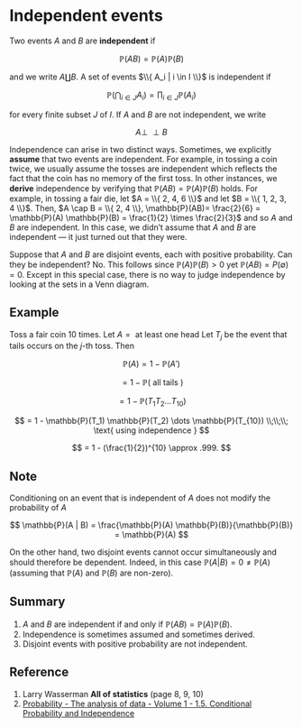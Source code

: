 # Independent events

Two events $A$ and $B$ are **independent** if

$$
\mathbb{P}(AB) = \mathbb{P}(A) \mathbb{P}(B)
$$

and we write $A \coprod B$. A set of events $\\{ A_i | i \in I \\}$ is independent if

$$
\mathbb{P} ( \bigcap_{i \in J} A_i ) = \prod_{i \in J} \mathbb{P}(A_i)
$$

for every finite subset $J$ of $I$. If $A$ and $B$ are not independent, we write

$$
A \perp\!\!\!\perp B
$$

Independence can arise in two distinct ways. Sometimes, we explicitly **assume** that two events are independent. For example, in tossing a coin twice, we usually assume the tosses are independent which reflects the fact that the coin has no memory of the first toss. In other instances, we **derive** independence by verifying that $\mathbb{P}(AB) = \mathbb{P}(A) \mathbb{P}(B)$ holds. For example, in tossing a fair die, let $A = \\{ 2, 4, 6 \\}$ and let $B = \\{ 1, 2, 3, 4 \\}$. Then, $A \cap B = \\{ 2, 4 \\}, \mathbb{P}(AB)= \frac{2}{6} = \mathbb{P}(A) \mathbb{P}(B) = \frac{1}{2} \times \frac{2}{3}$ and so $A$ and $B$ are independent. In this case, we didn’t assume that $A$ and $B$ are independent — it just turned out that they were.

Suppose that $A$ and $B$ are disjoint events, each with positive probability. Can they be independent? No. This follows since $\mathbb{P}(A) \mathbb{P}(B) \gt 0$ yet $\mathbb{P}(AB) = P(\emptyset) = 0$. Except in this special case, there is no way to judge independence by looking at the sets in a Venn diagram.

## Example

Toss a fair coin $10$ times. Let $A = \text{ at least one head }$ Let $T_j$ be the event that tails occurs on the $j$-th toss. Then

$$
\mathbb{P}(A) =1 - \mathbb{P}(A')
$$

$$
= 1 - \mathbb{P}(\text{ all tails })
$$

$$
= 1 - \mathbb{P}(T_1 T_2 \dots T_{10})
$$

$$
= 1 - \mathbb{P}(T_1) \mathbb{P}(T_2) \dots \mathbb{P}(T_{10})
\\;\\;\\;
\text{ using independence }
$$

$$
= 1 - (\frac{1}{2})^{10} \approx .999.
$$

## Note

Conditioning on an event that is independent of $A$ does not modify the probability of $A$

$$
\mathbb{P}(A | B) = \frac{\mathbb{P}(A) \mathbb{P}(B)}{\mathbb{P}(B)} = \mathbb{P}(A)
$$

On the other hand, two disjoint events cannot occur simultaneously and should therefore be dependent. Indeed, in this case $\mathbb{P}(A | B) = 0 \neq \mathbb{P}(A)$ (assuming that $\mathbb{P}(A)$ and $\mathbb{P}(B)$ are non-zero).

## Summary

1. $A$ and $B$ are independent if and only if $\mathbb{P}(A B) = \mathbb{P}(A) \mathbb{P}(B)$.
2. Independence is sometimes assumed and sometimes derived.
3. Disjoint events with positive probability are not independent.

## Reference

1. Larry Wasserman **All of statistics** (page 8, 9, 10)
2. [Probability - The analysis of data - Volume 1 - 1.5. Conditional Probability and Independence](http://theanalysisofdata.com/probability/1_5.html)